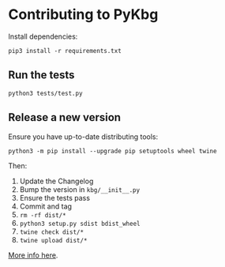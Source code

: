 # Contributing to PyKbg

Install dependencies:

    pip3 install -r requirements.txt

## Run the tests

    python3 tests/test.py

## Release a new version

Ensure you have up-to-date distributing tools:

    python3 -m pip install --upgrade pip setuptools wheel twine

Then:

1. Update the Changelog
2. Bump the version in `kbg/__init__.py`
3. Ensure the tests pass
4. Commit and tag
5. `rm -rf dist/*`
6. `python3 setup.py sdist bdist_wheel`
7. `twine check dist/*`
8. `twine upload dist/*`

[More info here](https://packaging.python.org/tutorials/packaging-projects/).
